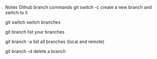 Notes Github branch commands
git switch -c <branchname>
create a new branch and switch to it

git switch <branchname>
switch branches

git branch
list your branches

git branch -a
list all branches (local and remote)

git branch -d <branchname>
delete a branch
